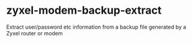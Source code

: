 # zyxel-modem-backup-extract
Extract user/password etc information from a backup file generated by a Zyxel router or modem
